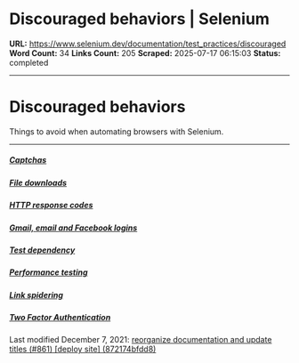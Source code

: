 # Discouraged behaviors | Selenium

**URL:** https://www.selenium.dev/documentation/test_practices/discouraged
**Word Count:** 34
**Links Count:** 205
**Scraped:** 2025-07-17 06:15:03
**Status:** completed

---

# Discouraged behaviors

Things to avoid when automating browsers with Selenium.

* * *

##### [Captchas](https://www.selenium.dev/documentation/test_practices/discouraged/captchas/)

##### [File downloads](https://www.selenium.dev/documentation/test_practices/discouraged/file_downloads/)

##### [HTTP response codes](https://www.selenium.dev/documentation/test_practices/discouraged/http_response_codes/)

##### [Gmail, email and Facebook logins](https://www.selenium.dev/documentation/test_practices/discouraged/gmail_email_and_facebook_logins/)

##### [Test dependency](https://www.selenium.dev/documentation/test_practices/discouraged/test_dependency/)

##### [Performance testing](https://www.selenium.dev/documentation/test_practices/discouraged/performance_testing/)

##### [Link spidering](https://www.selenium.dev/documentation/test_practices/discouraged/link_spidering/)

##### [Two Factor Authentication](https://www.selenium.dev/documentation/test_practices/discouraged/two_factor_authentication/)

Last modified December 7, 2021: [reorganize documentation and update titles \(\#861\) \[deploy site\] \(872174bfdd8\)](https://github.com/SeleniumHQ/seleniumhq.github.io/commit/872174bfdd83abf0446f796914acf3e875eeddc6)